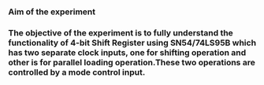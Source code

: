 ### Aim of the experiment
### The objective of the experiment is to fully understand the functionality of 4-bit Shift Register using SN54/74LS95B which has two separate clock inputs, one for shifting operation and other is for parallel loading operation.These two operations are controlled by a mode control input.
